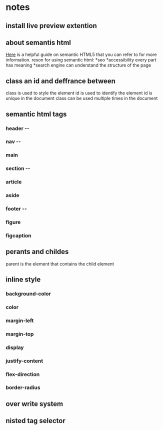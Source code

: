  # notes

 ## install live preview extention
 ## about semantis html
[Here](https://www.semrush.com/blog/semantic-html5-guide/) is a helpful guide on semantic HTML5 that you can refer to for more information.
reson for using semantic html:
*seo
*accessibility every part has meaning
*search engine can understand the structure of the page

## class an id and deffrance between
class is used to style the element
id is used to identify the element
id is unique in the document
class can be used multiple times in the document
## semantic html tags
### header --
### nav --
### main
### section --
### article
### aside
### footer --
### figure
### figcaption

## perants and childes
parent is the element that contains the child element

## inline style
### background-color
### color
### margin-left
### margin-top
### display
### justify-content
### flex-direction
### border-radius

## over write system
## nisted tag selector
